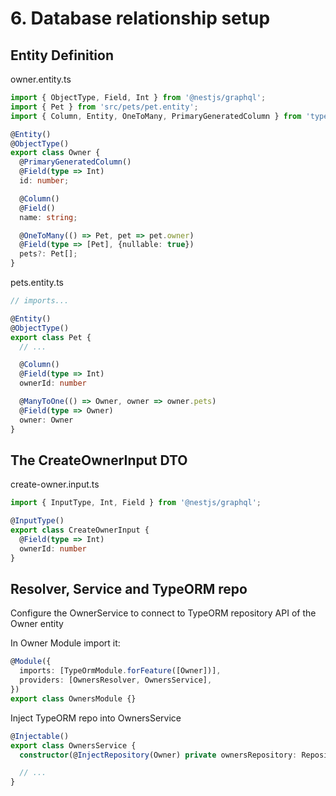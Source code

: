 # 6. Database relationship setup

## Entity Definition
owner.entity.ts
```typescript
import { ObjectType, Field, Int } from '@nestjs/graphql';
import { Pet } from 'src/pets/pet.entity';
import { Column, Entity, OneToMany, PrimaryGeneratedColumn } from 'typeorm';

@Entity()
@ObjectType()
export class Owner {
  @PrimaryGeneratedColumn()
  @Field(type => Int)
  id: number;

  @Column()
  @Field()
  name: string;

  @OneToMany(() => Pet, pet => pet.owner)
  @Field(type => [Pet], {nullable: true})
  pets?: Pet[];
}
```

pets.entity.ts
```typescript
// imports...

@Entity()
@ObjectType()
export class Pet {
  // ...

  @Column()
  @Field(type => Int)
  ownerId: number

  @ManyToOne(() => Owner, owner => owner.pets)
  @Field(type => Owner)
  owner: Owner
}
```
## The CreateOwnerInput DTO
create-owner.input.ts
```typescript
import { InputType, Int, Field } from '@nestjs/graphql';

@InputType()
export class CreateOwnerInput {
  @Field(type => Int)
  ownerId: number
}
```

## Resolver, Service and TypeORM repo
Configure the OwnerService to connect to TypeORM repository API of the Owner entity

In Owner Module import it:
```typescript
@Module({
  imports: [TypeOrmModule.forFeature([Owner])],
  providers: [OwnersResolver, OwnersService],
})
export class OwnersModule {}
```

Inject TypeORM repo into OwnersService
```typescript
@Injectable()
export class OwnersService {
  constructor(@InjectRepository(Owner) private ownersRepository: Repository<Owner>) {}

  // ...
}
```


